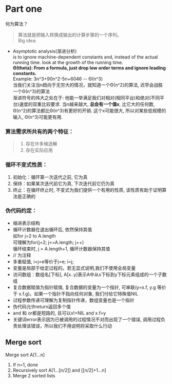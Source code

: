 # Part one
何为算法？
> 算法就是把输入转换成输出的计算步骤的一个序列。  
Big idea:
* Asymptotic analysis(渐进分析)  
is to ignore machine-dependent constants
and, instead of the actual running time.
look at the growth of the running time.  
**Θ(theta): From a formula, just drop low order terms and ignore leading constants.**  
Example: 3n^3+90n^2-5n+6046 -- Θ(n^3)  
当我们关注当n趋向于无穷大的情况，就知道一个Θ(n^2)的算法, 迟早会战胜一个Θ(n^3)的算法  
渐进符号的伟大之处在于: 他能一举满足我们对相对(相同平台)和绝对(不同平台)速度的双重比较要求.
当n越来越大, **总会有一个值x**, 比它大的任何数, Θ(n^2)的算法都比Θ(n^3)有更好的开销.
这个x可能很大, 所以对某些低规模的输入, Θ(n^3)可能更有用.

### 算法需求所共有的两个特征：
> 1. 存在许多候选解
> 2. 存在实际应用

### 循环不变式性质：
1. 初始化：循环第一次迭代之前, 它为真
2. 保持：如果某次迭代前它为真, 下次迭代前它仍为真
3. 终止：在循环终止时, 不变式为我们提供一个有用的性质, 该性质有助于证明算法是正确的

### 伪代码约定：
* 缩进表示结构
* 循环计数器在退出循环后, 依然保持其值  
如for j=2 to A.length  
可理解为for(j=2; j<=A.length; j++)  
循环结束时, j = A.length+1, 循环计数器保持其值
* // 为注释
* 多重赋值, i=j=e等价于j=e; i=j;
* 变量是局部于给定过程的。若无显式说明,我们不使用全局变量
* 访问数组：数组名[下标], A[x..y]表示A中从x下标到y下标元素组成的一个子数组
* 复合数据赋值为指针赋值, 复合数据的变量为一个指针, 可串联(y=x.f, y.g 等价于 x.f.g)。如果一个指针不指向任何对象, 我们付给它特殊值NIL
* 过程参数传递可理解为复制指针传递，数组变量也是一个指针
* 伪代码允许return返回多个值
* and 和 or都是短路的, 且可以x!=NIL and x.f=y
* 关键词error表示因为已被调用的过程情况不对而出现了一个错误, 调用过程负责处理该错误，所以我们不用说明将采取什么行动

## Merge sort
Merge sort A[1...n]
1. If n=1, done
2. Recursively sort A[1...[n/2]] and [[n/2]+1...n]
3. Merge 2 sorted lists